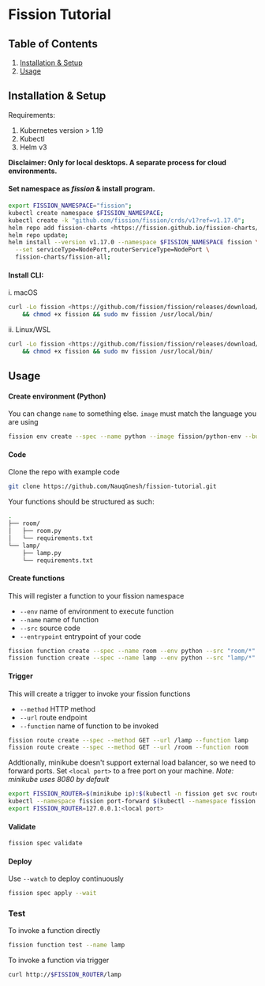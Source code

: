 # Fission Tutorial 

## Table of Contents

1. [Installation & Setup](#Installation&Setup)
2. [Usage](#Usage)

## Installation & Setup

Requirements:

1. Kubernetes version > 1.19
2. Kubectl
3. Helm v3

**Disclaimer: Only for local desktops. A separate process for cloud environments.**

#### Set namespace as *fission* & install program.

```bash
export FISSION_NAMESPACE="fission";
kubectl create namespace $FISSION_NAMESPACE;
kubectl create -k "github.com/fission/fission/crds/v1?ref=v1.17.0";
helm repo add fission-charts <https://fission.github.io/fission-charts/>;
helm repo update;
helm install --version v1.17.0 --namespace $FISSION_NAMESPACE fission \
  --set serviceType=NodePort,routerServiceType=NodePort \
  fission-charts/fission-all;
```

#### Install CLI:
i. macOS
```bash
curl -Lo fission <https://github.com/fission/fission/releases/download/v1.17.0/fission-v1.17.0-darwin-amd64> \\
    && chmod +x fission && sudo mv fission /usr/local/bin/
```
ii. Linux/WSL
```bash
curl -Lo fission <https://github.com/fission/fission/releases/download/v1.17.0/fission-v1.17.0-linux-amd64> \\
    && chmod +x fission && sudo mv fission /usr/local/bin/
```

## Usage
#### Create environment (Python)
You can change `name` to something else. `image` must match the language you are using
```bash
fission env create --spec --name python --image fission/python-env --builder fission/python-builder
```

#### Code
Clone the repo with example code
```bash 
git clone https://github.com/NauqGnesh/fission-tutorial.git
```

Your functions should be structured as such:
```bash
.
├── room/
│   ├── room.py
│   └── requirements.txt
└── lamp/
    ├── lamp.py 
    └── requirements.txt
```

#### Create functions
This will register a function to your fission namespace
* `--env` name of environment to execute function 
* `--name` name of function
* `--src` source code
* `--entrypoint` entrypoint of your code 

```bash
fission function create --spec --name room --env python --src "room/*" --entrypoint room.main
fission function create --spec --name lamp --env python --src "lamp/*" --entrypoint lamp.main
```

#### Trigger
This will create a trigger to invoke your fission functions 
* `--method` HTTP method
* `--url` route endpoint 
* `--function` name of function to be invoked 

```bash
fission route create --spec --method GET --url /lamp --function lamp
fission route create --spec --method GET --url /room --function room 
```

Addtionally, minikube doesn't support external load balancer, so we need to forward ports. Set `<local port>` to a free port on your machine. *Note: minikube uses 8080 by default*

```bash
export FISSION_ROUTER=$(minikube ip):$(kubectl -n fission get svc router -o jsonpath='{...nodePort}');
kubectl --namespace fission port-forward $(kubectl --namespace fission get pod -l svc=router -o name) <local port>:8888 &;
export FISSION_ROUTER=127.0.0.1:<local port>
```

#### Validate
```bash
fission spec validate
```

#### Deploy
Use `--watch` to deploy continuously
```bash
fission spec apply --wait 
```


### Test 
To invoke a function directly

``` bash
fission function test --name lamp
```

To invoke a function via trigger

``` bash
curl http://$FISSION_ROUTER/lamp
```


